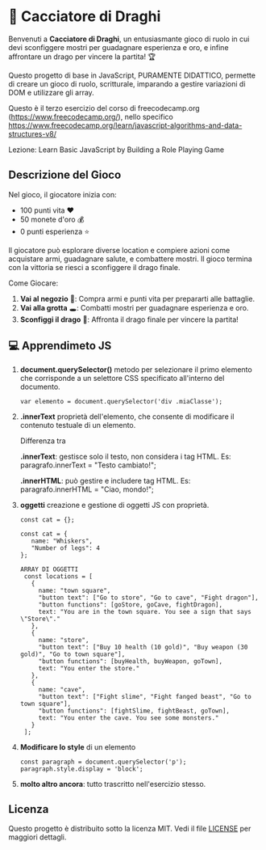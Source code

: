 # 🐉 Cacciatore di Draghi

Benvenuti a **Cacciatore di Draghi**, un entusiasmante gioco di ruolo in cui devi sconfiggere mostri per guadagnare esperienza e oro, e infine affrontare un drago per vincere la partita! 🏆

Questo progetto di base in JavaScript, PURAMENTE DIDATTICO, permette di creare un gioco di ruolo, scritturale, imparando a gestire variazioni di DOM e utilizzare gli array.

Questo è il terzo esercizio del corso di freecodecamp.org (https://www.freecodecamp.org/), nello specifico https://www.freecodecamp.org/learn/javascript-algorithms-and-data-structures-v8/

Lezione: Learn Basic JavaScript by Building a Role Playing Game

## Descrizione del Gioco

Nel gioco, il giocatore inizia con:
- 100 punti vita ❤️
- 50 monete d'oro 💰
- 0 punti esperienza ⭐

Il giocatore può esplorare diverse location e compiere azioni come acquistare armi, guadagnare salute, e combattere mostri. Il gioco termina con la vittoria se riesci a sconfiggere il drago finale. 

Come Giocare:

1. **Vai al negozio** 🏪: Compra armi e punti vita per prepararti alle battaglie.
2. **Vai alla grotta** 🕳️: Combatti mostri per guadagnare esperienza e oro.
3. **Sconfiggi il drago** 🐉: Affronta il drago finale per vincere la partita!

## 💻 Apprendimeto JS

1. **document.querySelector()** metodo per selezionare il primo elemento che corrisponde a un selettore CSS specificato all'interno del documento.

       var elemento = document.querySelector('div .miaClasse');

2. **.innerText** proprietà dell'elemento, che consente di modificare il contenuto testuale di un elemento.

    Differenza tra

    **.innerText**: gestisce solo il testo, non considera i tag HTML. Es: paragrafo.innerText = "Testo cambiato!";

    **.innerHTML**: può gestire e includere tag HTML. Es: paragrafo.innerHTML = "Ciao, mondo!";

3. **oggetti** creazione e gestione di oggetti JS con proprietà.

       const cat = {};

       const cat = {
          name: "Whiskers",
          "Number of legs": 4
       };

       ARRAY DI OGGETTI
        const locations = [
          {
            name: "town square",
            "button text": ["Go to store", "Go to cave", "Fight dragon"],
            "button functions": [goStore, goCave, fightDragon],
            text: "You are in the town square. You see a sign that says \"Store\"."
          },
          {
            name: "store",
            "button text": ["Buy 10 health (10 gold)", "Buy weapon (30 gold)", "Go to town square"],
            "button functions": [buyHealth, buyWeapon, goTown],
            text: "You enter the store."
          },
          {
            name: "cave",
            "button text": ["Fight slime", "Fight fanged beast", "Go to town square"],
            "button functions": [fightSlime, fightBeast, goTown],
            text: "You enter the cave. You see some monsters."
          }
        ];

4. **Modificare lo style** di un elemento

       const paragraph = document.querySelector('p');
       paragraph.style.display = 'block';

5. **molto altro ancora**: tutto trascritto nell'esercizio stesso.


## Licenza

Questo progetto è distribuito sotto la licenza MIT. Vedi il file [LICENSE](LICENSE) per maggiori dettagli.
